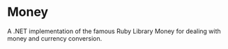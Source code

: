 ﻿# Money
A .NET implementation of the famous Ruby Library Money for dealing with money and currency conversion.